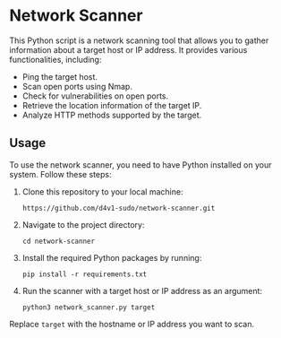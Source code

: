 # Network Scanner

This Python script is a network scanning tool that allows you to gather information about a target host or IP address. It provides various functionalities, including:

- Ping the target host.
- Scan open ports using Nmap.
- Check for vulnerabilities on open ports.
- Retrieve the location information of the target IP.
- Analyze HTTP methods supported by the target.

## Usage

To use the network scanner, you need to have Python installed on your system. Follow these steps:

1. Clone this repository to your local machine:

   ```shell
   https://github.com/d4v1-sudo/network-scanner.git

2. Navigate to the project directory:

   ```shell
   cd network-scanner

3. Install the required Python packages by running:

   ```shell
   pip install -r requirements.txt

4. Run the scanner with a target host or IP address as an argument:

   ```shell
   python3 network_scanner.py target

Replace `target` with the hostname or IP address you want to scan.
